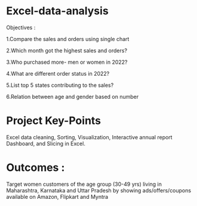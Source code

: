 # Excel-data-analysis

Objectives :

1.Compare the sales and orders using single chart

2.Which month got the highest sales and orders?

3.Who purchased more- men or women in 2022?

4.What are different order status in 2022?

5.List top 5 states contributing to the sales?

6.Relation between age and gender based on number

# Project Key-Points

Excel data cleaning, Sorting, Visualization, Interactive annual report Dashboard, and Slicing in Excel. 

# Outcomes :
Target women customers of the age group (30-49 yrs) living in Maharashtra, Karnataka and Uttar Pradesh by showing ads/offers/coupons available on Amazon, Flipkart and Myntra
